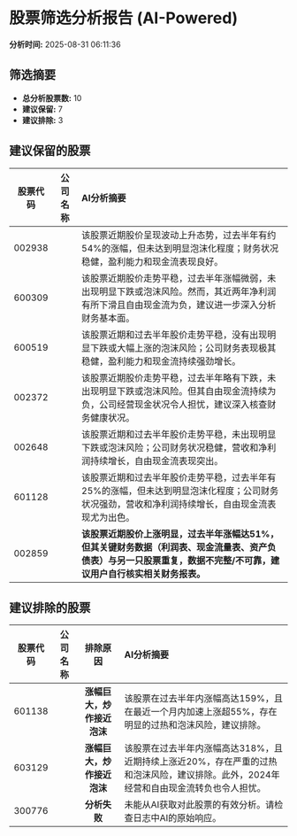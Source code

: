 # 股票筛选分析报告 (AI-Powered)

**分析时间:** 2025-08-31 06:11:36

## 筛选摘要

- **总分析股票数:** 10
- **建议保留:** 7
- **建议排除:** 3

## 建议保留的股票

| 股票代码 | 公司名称 | AI分析摘要 |
|:---:|:---:|:---|
| 002938 |  | 该股票近期股价呈现波动上升态势，过去半年有约54%的涨幅，但未达到明显泡沫化程度；财务状况稳健，盈利能力和现金流表现良好。 |
| 600309 |  | 该股票近期股价走势平稳，过去半年涨幅微弱，未出现明显下跌或泡沫风险。然而，其近两年净利润有所下滑且自由现金流为负，建议进一步深入分析财务基本面。 |
| 600519 |  | 该股票近期和过去半年股价走势平稳，没有出现明显下跌或大幅上涨的泡沫风险；公司财务表现极其稳健，盈利能力和现金流持续强劲增长。 |
| 002372 |  | 该股票近期股价走势平稳，过去半年略有下跌，未出现明显下跌或泡沫风险。但其自由现金流持续为负，公司经营现金状况令人担忧，建议深入核查财务健康状况。 |
| 002648 |  | 该股票近期和过去半年股价走势平稳，未出现明显下跌或泡沫风险；公司财务状况稳健，营收和净利润持续增长，自由现金流表现突出。 |
| 601128 |  | 该股票近期和过去半年股价走势平稳，过去半年有25%的涨幅，但未达到明显泡沫化程度；公司财务状况强劲，营收和净利润持续增长，自由现金流表现尤为出色。 |
| 002859 |  | **该股票近期股价上涨明显，过去半年涨幅达51%，但其关键财务数据（利润表、现金流量表、资产负债表）与另一只股票重复，数据不完整/不可靠，建议用户自行核实相关财务报表。** |

## 建议排除的股票

| 股票代码 | 公司名称 | 排除原因 | AI分析摘要 |
|:---:|:---:|:---:|:---|
| 601138 |  | **涨幅巨大，炒作接近泡沫** | 该股票在过去半年内涨幅高达159%，且在最近一个月内加速上涨超55%，存在明显的过热和泡沫风险，建议排除。 |
| 603129 |  | **涨幅巨大，炒作接近泡沫** | 该股票在过去半年内涨幅高达318%，且近期持续上涨近20%，存在严重的过热和泡沫风险，建议排除。此外，2024年经营和自由现金流转负也令人担忧。 |
| 300776 |  | **分析失败** | 未能从AI获取对此股票的有效分析。请检查日志中AI的原始响应。 |
